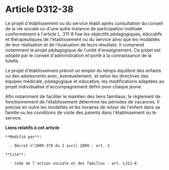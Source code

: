 # Article D312-38

Le projet d'établissement ou du service établi après consultation du conseil de la vie sociale ou d'une autre instance de
participation instituée conformément à l'article L. 311-8 fixe les objectifs pédagogiques, éducatifs et thérapeutiques de
l'établissement ou du service ainsi que les modalités de leur réalisation et de l'évaluation de leurs résultats. Il comprend
notamment le projet pédagogique de l'unité d'enseignement. Ce projet est adopté par le conseil d'administration et porté à la
connaissance de la tutelle. 

Le projet d'établissement prévoit un emploi du temps équilibré des enfants ou des adolescents avec, éventuellement, et selon
les directives des équipes médicale, pédagogique et éducative, les modifications adaptées au projet individualisé
d'accompagnement défini pour chaque jeune. 

Afin notamment de faciliter le maintien des liens familiaux, le règlement de fonctionnement de l'établissement détermine les
périodes de vacances. Il précise en outre les modalités et les horaires de retour de l'enfant dans sa famille ou les
conditions de visite des parents dans l'établissement ou le service.

**Liens relatifs à cet article**

	**Modifié par**:

	  - Décret n°2009-378 du 2 avril 2009 - art. 2

	**Cite**:

	  - Code de l'action sociale et des familles - art. L311-8
